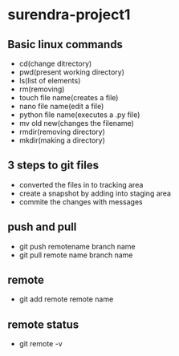 # surendra-project1
## Basic linux commands
- cd(change ditrectory)
- pwd(present working directory)
- ls(list of elements)
- rm(removing)
- touch file name(creates a file)
- nano file name(edit a file)
- python file name(executes a .py file)
- mv old new(changes the filename)
- rmdir(removing directory)
- mkdir(making a directory)
## 3 steps to git files
- converted the files in to tracking area 
- create a snapshot by adding into staging area
- commite the changes with messages
## push and pull
- git push remotename branch name
- git pull remote name branch name
## remote
- git add remote remote name
## remote status
- git remote -v
